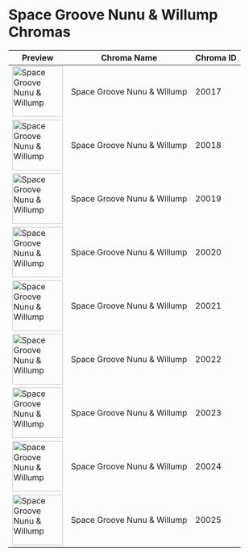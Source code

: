 # Space Groove Nunu & Willump Chromas

| Preview | Chroma Name | Chroma ID |
|---|---|---|
| <img src='https://raw.communitydragon.org/latest/plugins/rcp-be-lol-game-data/global/default/v1/champion-chroma-images/20/20017.png' alt='Space Groove Nunu & Willump' width='100'> | Space Groove Nunu & Willump | 20017 |
| <img src='https://raw.communitydragon.org/latest/plugins/rcp-be-lol-game-data/global/default/v1/champion-chroma-images/20/20018.png' alt='Space Groove Nunu & Willump' width='100'> | Space Groove Nunu & Willump | 20018 |
| <img src='https://raw.communitydragon.org/latest/plugins/rcp-be-lol-game-data/global/default/v1/champion-chroma-images/20/20019.png' alt='Space Groove Nunu & Willump' width='100'> | Space Groove Nunu & Willump | 20019 |
| <img src='https://raw.communitydragon.org/latest/plugins/rcp-be-lol-game-data/global/default/v1/champion-chroma-images/20/20020.png' alt='Space Groove Nunu & Willump' width='100'> | Space Groove Nunu & Willump | 20020 |
| <img src='https://raw.communitydragon.org/latest/plugins/rcp-be-lol-game-data/global/default/v1/champion-chroma-images/20/20021.png' alt='Space Groove Nunu & Willump' width='100'> | Space Groove Nunu & Willump | 20021 |
| <img src='https://raw.communitydragon.org/latest/plugins/rcp-be-lol-game-data/global/default/v1/champion-chroma-images/20/20022.png' alt='Space Groove Nunu & Willump' width='100'> | Space Groove Nunu & Willump | 20022 |
| <img src='https://raw.communitydragon.org/latest/plugins/rcp-be-lol-game-data/global/default/v1/champion-chroma-images/20/20023.png' alt='Space Groove Nunu & Willump' width='100'> | Space Groove Nunu & Willump | 20023 |
| <img src='https://raw.communitydragon.org/latest/plugins/rcp-be-lol-game-data/global/default/v1/champion-chroma-images/20/20024.png' alt='Space Groove Nunu & Willump' width='100'> | Space Groove Nunu & Willump | 20024 |
| <img src='https://raw.communitydragon.org/latest/plugins/rcp-be-lol-game-data/global/default/v1/champion-chroma-images/20/20025.png' alt='Space Groove Nunu & Willump' width='100'> | Space Groove Nunu & Willump | 20025 |
